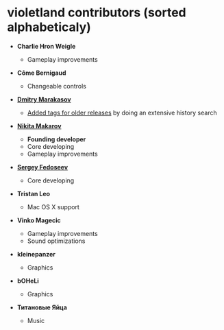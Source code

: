 violetland contributors (sorted alphabeticaly)
==============================================

* **Charlie Hron Weigle**

	 * Gameplay improvements

* **Côme Bernigaud**

	 * Changeable controls

* **[Dmitry Marakasov](https://github.com/AMDmi3)**

	* [Added tags for older releases](https://github.com/ooxi/violetland/issues/70) by doing an extensive history search

* **[Nikita Makarov](https://github.com/guidebot)**

	* **Founding developer**
	* Core developing
	* Gameplay improvements

* **[Sergey Fedoseev](https://github.com/sir-sigurd)**

	* Core developing

* **Tristan Leo**

	* Mac OS X support

* **Vinko Magecic**

	* Gameplay improvements
	* Sound optimizations

* **kleinepanzer**

	* Graphics

* **bOHeLi**

	* Graphics

* **Титановые Яйца**

	* Music

